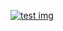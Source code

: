 [![test img](http://68c98be7.ngrok.com/status/badge/68747470733a2f2f6769746875622e636f6d2f666c696768746361722f666c69676874636172/stagingf)](#)
